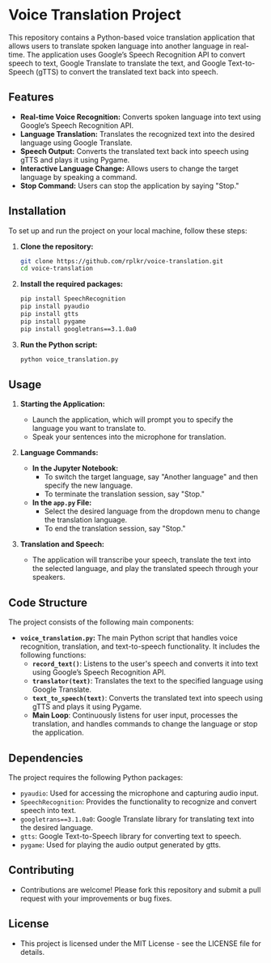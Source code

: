 # Voice Translation Project


This repository contains a Python-based voice translation application that allows users to translate spoken language into another language in real-time. The application uses Google’s Speech Recognition API to convert speech to text, Google Translate to translate the text, and Google Text-to-Speech (gTTS) to convert the translated text back into speech.


## Features


- **Real-time Voice Recognition:** Converts spoken language into text using Google’s Speech Recognition API.
- **Language Translation:** Translates the recognized text into the desired language using Google Translate.
- **Speech Output:** Converts the translated text back into speech using gTTS and plays it using Pygame.
- **Interactive Language Change:** Allows users to change the target language by speaking a command.
- **Stop Command:** Users can stop the application by saying "Stop."


## Installation


To set up and run the project on your local machine, follow these steps:

1. **Clone the repository:**
   ```bash
   git clone https://github.com/rplkr/voice-translation.git
   cd voice-translation
2. **Install the required packages:**
   ```bash
   pip install SpeechRecognition
   pip install pyaudio
   pip install gtts
   pip install pygame
   pip install googletrans==3.1.0a0
3. **Run the Python script:**
   ```bash
   python voice_translation.py
   ```

## Usage


1. **Starting the Application:**
   - Launch the application, which will prompt you to specify the language you want to translate to.
   - Speak your sentences into the microphone for translation.

2. **Language Commands:**
   - **In the Jupyter Notebook:**
     - To switch the target language, say "Another language" and then specify the new language.
     - To terminate the translation session, say "Stop."
   - **In the `app.py` File:**
     - Select the desired language from the dropdown menu to change the translation language.
     - To end the translation session, say "Stop."

3. **Translation and Speech:**
   - The application will transcribe your speech, translate the text into the selected language, and play the translated speech through your speakers. 


## Code Structure


The project consists of the following main components:

- **`voice_translation.py`:** The main Python script that handles voice recognition, translation, and text-to-speech functionality. It includes the following functions:
  - **`record_text()`**: Listens to the user's speech and converts it into text using Google’s Speech Recognition API.
  - **`translator(text)`**: Translates the text to the specified language using Google Translate.
  - **`text_to_speech(text)`**: Converts the translated text into speech using gTTS and plays it using Pygame.
  - **Main Loop**: Continuously listens for user input, processes the translation, and handles commands to change the language or stop the application.


## Dependencies


The project requires the following Python packages:

- `pyaudio`: Used for accessing the microphone and capturing audio input.
- `SpeechRecognition`: Provides the functionality to recognize and convert speech into text.
- `googletrans==3.1.0a0`: Google Translate library for translating text into the desired language.
- `gtts`: Google Text-to-Speech library for converting text to speech.
- `pygame`: Used for playing the audio output generated by gtts.



## Contributing

  - Contributions are welcome! Please fork this repository and submit a pull request with your improvements or bug fixes. 

## License

  - This project is licensed under the MIT License - see the LICENSE file for details.
